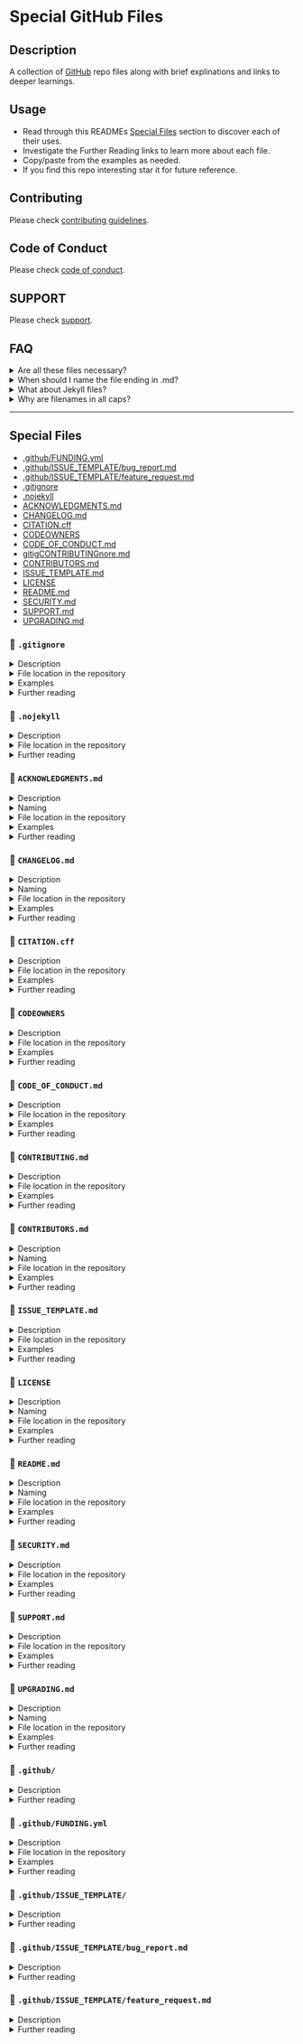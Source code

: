 # Special GitHub Files

## Description

A collection of [GitHub](https://github.com) repo files along with brief explinations and links to deeper learnings.

## Usage

- Read through this READMEs [Special Files](#special-files) section to discover each of their uses.
- Investigate the Further Reading links to learn more about each file.
- Copy/paste from the examples as needed.
- If you find this repo interesting star it for future reference.

## Contributing

Please check [contributing guidelines](CONTRIBUTING.md).

## Code of Conduct

Please check [code of conduct](CODE_OF_CONDUCT.md).

## SUPPORT

Please check [support](SUPPORT.md).

## FAQ

<details>
  <summary>Are all these files necessary?</summary>

Nope. Just use what you need.

</details>

<details>
  <summary>When should I name the file ending in .md?</summary>

Whenever you want the file to be visually rendered using [Markdown](https://guides.github.com/features/mastering-markdown/) features like headings, sections, lists, code example syntax coloring, clickable links, bold, italic, ... you should use `.md`.

</details>

<details>
  <summary>What about Jekyll files?</summary>

Adding these is currently under consideration.

</details>

<details>
  <summary>Why are filenames in all caps?</summary>

To avoid confusion with other files and to make them more noticeable as being a special file.

</details>

---

## Special Files

- [.github/FUNDING.yml](#github-funding-yml)
- [.github/ISSUE_TEMPLATE/bug_report.md](#github-issue_template/bug_report-md)
- [.github/ISSUE_TEMPLATE/feature_request.md](#github-issue_template/feature_request-md)
- [.gitignore](#page_facing_up-gitignore)
- [.nojekyll](#page_facing_up-nojekyll)
- [ACKNOWLEDGMENTS.md](#page_facing_up-acknowledgmentsmd)
- [CHANGELOG.md](#page_facing_up-changelogmd)
- [CITATION.cff](#page_facing_up-citationcff)
- [CODEOWNERS](#page_facing_up-codeowners)
- [CODE_OF_CONDUCT.md](#page_facing_up-code_of_conductmd)
- [gitigCONTRIBUTINGnore.md](#contributingmd)
- [CONTRIBUTORS.md](#page_facing_up-contributorsmd)
- [ISSUE_TEMPLATE.md](#page_facing_up-issue_templatemd)
- [LICENSE](#page_facing_up-license)
- [README.md](#page_facing_up-readmemd)
- [SECURITY.md](#page_facing_up-securitymd)
- [SUPPORT.md](#page_facing_up-supportmd)
- [UPGRADING.md](#page_facing_up-upgradingmd)

### :page_facing_up: `.gitignore`

<details>
  <summary>Description</summary>

  You can create a .gitignore file in your repository's root directory to tell Git which files and directories to ignore when you make a commit. To share the ignore rules with other users who clone the repository, commit the .gitignore file in to your repository.

  GitHub maintains an official list of recommended .gitignore files for many popular operating systems, environments, and languages in the github/gitignore public repository. You can also use gitignore.io to create a .gitignore file for your operating system, programming language, or IDE. For more information, see "[github/gitignore](https://github.com/github/gitignore)" and the "[gitignore.io](https://www.gitignore.io/)" site.
  
</details>

<details>
<summary>File location in the repository</summary>

- root
- any subdirectory

</details>

<details>
<summary>Examples</summary>

```text
# Compiled source #
###################
*.com
*.class
*.dll
*.exe
*.o
*.so

# Packages #
############
# it's better to unpack these files and commit the raw source
# git has its own built in compression methods
*.7z
*.dmg
*.gz
*.iso
*.jar
*.rar
*.tar
*.zip

# OS generated files #
######################
.DS_Store
.DS_Store?
._*
.Spotlight-V100
.Trashes
ehthumbs.db
Thumbs.db

# Logs
logs
*.log
npm-debug.log*
yarn-debug.log*
yarn-error.log*
lerna-debug.log*
.pnpm-debug.log*

# keys
keys.js

databases
*.log
*.sql
*.sqlite

# Diagnostic reports (https://nodejs.org/api/report.html)
report.[0-9]*.[0-9]*.[0-9]*.[0-9]*.json

# Runtime data
pids
*.pid
*.seed
*.pid.lock

# Directory for instrumented libs generated by jscoverage/JSCover
lib-cov

# Coverage directory used by tools like istanbul
coverage
*.lcov

# nyc test coverage
.nyc_output

# Grunt intermediate storage (https://gruntjs.com/creating-plugins#storing-task-files)
.grunt

# Bower dependency directory (https://bower.io/)
bower_components

# node-waf configuration
.lock-wscript

# Compiled binary addons (https://nodejs.org/api/addons.html)
build/Release

# Dependency directories
node_modules/
jspm_packages/

# Snowpack dependency directory (https://snowpack.dev/)
web_modules/

# TypeScript cache
*.tsbuildinfo

# Optional npm cache directory
.npm

# Optional eslint cache
.eslintcache

# Microbundle cache
.rpt2_cache/
.rts2_cache_cjs/
.rts2_cache_es/
.rts2_cache_umd/

# Optional REPL history
.node_repl_history

# Output of 'npm pack'
*.tgz

# Yarn Integrity file
.yarn-integrity

# dotenv environment variables file
.env
.env.test
.env.production

# parcel-bundler cache (https://parceljs.org/)
.cache
.parcel-cache

# Next.js build output
.next
out

# Nuxt.js build / generate output
.nuxt
dist

# Gatsby files
.cache/
# Comment in the public line in if your project uses Gatsby and not Next.js
# https://nextjs.org/blog/next-9-1#public-directory-support
# public

# vuepress build output
.vuepress/dist

# Serverless directories
.serverless/

# FuseBox cache
.fusebox/

# DynamoDB Local files
.dynamodb/

# TernJS port file
.tern-port

# Stores VSCode versions used for testing VSCode extensions
.vscode-test

# yarn v2
.yarn/cache
.yarn/unplugged
.yarn/build-state.yml
.yarn/install-state.gz
.pnp.*
```

If you want to ignore a file that is already checked in, you must untrack the file before you add a rule to ignore it. From your terminal, untrack the file.

```shell
$ git rm --cached FILENAME
```

[GitHub Docs: Configuring ignored files for all repositories on your computer](https://docs.github.com/en/get-started/getting-started-with-git/ignoring-files#configuring-ignored-files-for-all-repositories-on-your-computer)

You can also create a global .gitignore file to define a list of rules for ignoring files in every Git repository on your computer. For example, you might create the file at ~/.gitignore_global and add some rules to it.

Configure Git to use the exclude file ~/.gitignore_global for all Git repositories.

```shell
$ git config --global core.excludesfile ~/.gitignore_global
```

[GitHub Docs: Excluding local files without creating a .gitignore file](https://docs.github.com/en/get-started/getting-started-with-git/ignoring-files#excluding-local-files-without-creating-a-gitignore-file)]

If you don't want to create a .gitignore file to share with others, you can create rules that are not committed with the repository. You can use this technique for locally-generated files that you don't expect other users to generate, such as files created by your editor.

Use your favorite text editor to open the file called .git/info/exclude within the root of your Git repository. Any rule you add here will not be checked in, and will only ignore files for your local repository.

1. Open Terminal.
2. Navigate to the location of your Git repository.
3. Using your favorite text editor, open the file *.git/info/exclude*.

</details>

<details>
<summary>Further reading</summary>

- [GitHub Docs: Ignoring files](https://docs.github.com/en/get-started/getting-started-with-git/ignoring-files)
- [git-scm.com/docs/gitignore](https://git-scm.com/docs/gitignore)

</details>

### :page_facing_up: `.nojekyll`

<details>
<summary>Description</summary>

GitHub Pages will use Jekyll to build your site by default. If you want to use a static site generator other than Jekyll, disable the Jekyll build process by creating an empty file called `.nojekyll` in the root of your publishing source, then follow your static site generator's instructions to build your site locally.

Notes

- Prevents GitHub Pages from ignoring files that begin with an underscore.
- GitHub Pages does not support server-side languages such as PHP, Ruby, or Python.

</details>

<details>
<summary>File location in the repository</summary>

- root

</details>

<details>
<summary>Further reading</summary>

- [GitHub Docs: About GitHub Pages](https://docs.github.com/en/pages/getting-started-with-github-pages/about-github-pages)

</details>

### :page_facing_up: `ACKNOWLEDGMENTS.md`

<details>
<summary>Description</summary>

TODO

</details>

<details>
<summary>Naming</summary>

TODO

</details>

<details>
<summary>File location in the repository</summary>

TODO

</details>

<details>
<summary>Examples</summary>

TODO

</details>

<details>
<summary>Further reading</summary>

TODO

</details>

### :page_facing_up: `CHANGELOG.md`

<details>
<summary>Description</summary>

Notes

- Might also be named CHANGES, HISTORY, NEWS, RELEASES, VERSIONS, etc.

</details>

<details>
<summary>Naming</summary>

- CHANGELOG
- CHANGELOG.txt
- CHANGELOG.md

</details>

<details>
<summary>File location in the repository</summary>

TODO

</details>

<details>
<summary>Examples</summary>

TODO

</details>

<details>
<summary>Further reading</summary>

TODO

</details>

### :page_facing_up: `CITATION.cff`

<details>
<summary>Description</summary>

You can add a CITATION.cff file to the root of a repository to let others know how you would like them to cite your work. The citation file format is plain text with human- and machine-readable citation information.

</details>

<details>
<summary>File location in the repository</summary>

TODO

</details>

<details>
<summary>Examples</summary>

TODO

</details>

<details>
<summary>Further reading</summary>

- [GitHub Docs: About CITATION files](https://docs.github.com/en/github/creating-cloning-and-archiving-repositories/creating-a-repository-on-github/about-citation-files)

</details>

### :page_facing_up: `CODEOWNERS`

<details>
<summary>Description</summary>

Repository administrators can define exactly which people and teams need to review projects using the CODEOWNERS file. This feature automatically assigns reviewers based on Code Owners when a pull request changes any owned files, using the same syntax as the .gitignore file.

Use the CODEOWNERS file to ensure that changes to specific areas of the codebase are always reviewed by those with the most expertise.

</details>

<details>
<summary>File location in the repository</summary>

- root
- docs/
- .github/

</details>

<details>
<summary>Examples</summary>

```text
# @global-owner1 and @global-owner2 will be requested for
# review when someone opens a pull request.
*       @global-owner1 @global-owner2

# When someone opens a pull request that only
# modifies JS files, only @js-owner and not the global
# owner(s) will be requested for a review.
*.js    @js-owner

# The `docs/*` pattern will match files like
# `docs/getting-started.md` but not further nested files like
# `docs/build-app/troubleshooting.md`.
docs/*  docs@example.com

# In this example, @octocat owns any file in the `/apps` 
# directory in the root of your repository except for the `/apps/github` 
# subdirectory, as its owners are left empty.
/apps/ @octocat
/apps/github

# In this example, any change inside the `/apps` directory
# will require approval from @doctocat or @octocat.
/apps/ @doctocat @octocat

# In this example, any change inside the `/apps` directory
# will require approval from a member of the @example-org/content team.
# If a member of @example-org/content opens a pull request 
# with a change inside the `/apps` directory, their approval is implicit.
# The team is still added as a reviewer but not a required reviewer.
# Anyone can approve the changes.
/apps/ @example-org/content-team
```

</details>

<details>
<summary>Further reading</summary>

- [GitHub Docs: About code owners](https://docs.github.com/en/github/creating-cloning-and-archiving-repositories/creating-a-repository-on-github/about-code-owners)
- [GitHub Docs: Managing code review assignment for your team](https://docs.github.com/en/organizations/organizing-members-into-teams/managing-code-review-assignment-for-your-team)

</details>

### :page_facing_up: `CODE_OF_CONDUCT.md`

<details>
<summary>Description</summary>

A code of conduct defines standards for how to engage in a community. It signals an inclusive environment that respects all contributions. It also outlines procedures for addressing problems between members of your project's community. For more information on why a code of conduct defines standards and expectations for how to engage in a community, see the [Open Source Guide](https://opensource.guide/code-of-conduct/).

</details>

<details>
<summary>File location in the repository</summary>

TODO

</details>

<details>
<summary>Examples</summary>

TODO

</details>

<details>
<summary>Further reading</summary>

- [GitHub Docs: Adding a code of conduct to your project](https://docs.github.com/en/communities/setting-up-your-project-for-healthy-contributions/adding-a-code-of-conduct-to-your-project)

</details>

### :page_facing_up: `CONTRIBUTING.md`

<details>
<summary>Description</summary>

To help your project contributors do good work, you can add a file with contribution guidelines to your project repository's root, `docs`, or `.github` folder. When someone opens a pull request or creates an issue, they will see a link to that file. The link to the contributing guidelines also appears on your repository's `contribute` page.

For the repository owner, contribution guidelines are a way to communicate how people should contribute.

For contributors, the guidelines help them verify that they're submitting well-formed pull requests and opening useful issues.

For both owners and contributors, contribution guidelines save time and hassle caused by improperly created pull requests or issues that have to be rejected and re-submitted.

</details>

<details>
<summary>File location in the repository</summary>

- root
- docs/
- .github/

</details>

<details>
<summary>Examples</summary>

- [github/docs Contributing to this repository](https://github.com/github/docs/blob/main/CONTRIBUTING.md)
- [github/docs/contributing/ Contributing to github/docs](https://github.com/github/docs/tree/main/contributing)

</details>

<details>
<summary>Further reading</summary>

- [GitHub Docs: Setting guidelines for repository contributors](https://docs.github.com/en/communities/setting-up-your-project-for-healthy-contributions/setting-guidelines-for-repository-contributors)
- [GitHub Docs: Encouraging helpful contributions to your project with labels](https://docs.github.com/en/communities/setting-up-your-project-for-healthy-contributions/encouraging-helpful-contributions-to-your-project-with-labels)
- [GitHub Docs: About community management and moderation](https://docs.github.com/en/communities/setting-up-your-project-for-healthy-contributions/about-community-management-and-moderation)
- [GitHub Docs: Setting up your project for healthy contributions](https://docs.github.com/en/communities/setting-up-your-project-for-healthy-contributions)
- [GitHub Docs: Encouraging helpful contributions to your project with labels](https://docs.github.com/en/communities/setting-up-your-project-for-healthy-contributions/encouraging-helpful-contributions-to-your-project-with-labels)
- [GitHub Docs: Moderating comments and conversations](https://docs.github.com/en/communities/moderating-comments-and-conversations)
- [Open Source Guides: Building Welcoming Communities](https://opensource.guide/building-community/)

</details>

### :page_facing_up: `CONTRIBUTORS.md`

<details>
<summary>Description</summary>

TODO

</details>

<details>
<summary>Naming</summary>

TODO

</details>

<details>
<summary>File location in the repository</summary>

TODO

</details>

<details>
<summary>Examples</summary>

TODO

</details>

<details>
<summary>Further reading</summary>

TODO

</details>

### :page_facing_up: `ISSUE_TEMPLATE.md`

<details>
<summary>Description</summary>

TODO

</details>

<details>
<summary>File location in the repository</summary>

TODO

</details>

<details>
<summary>Examples</summary>

TODO

</details>

<details>
<summary>Further reading</summary>

TODO

</details>

### :page_facing_up: `LICENSE`

<details>
<summary>Description</summary>

You can include an open source license in your repository to make it easier for other people to contribute.

If you include a detectable license in your repository, people who visit your repository will see it at the top of the repository page.

Notes

- If you go to "Add file" dropdown in your repo to create a new file and start naming with "License", a button will appear to the right for you to select a license template.

</details>

<details>
<summary>Naming</summary>

- LICENSE (most common)
- ICENSE.md
- ...

</details>

<details>
<summary>File location in the repository</summary>

TODO

</details>

<details>
<summary>Examples</summary>

TODO

</details>

<details>
<summary>Further reading</summary>

- [GitHub Docs: Adding a license to a repository](https://docs.github.com/en/communities/setting-up-your-project-for-healthy-contributions/adding-a-license-to-a-repository)
- [GitHub Docs: Licensing a repository](https://docs.github.com/en/github/creating-cloning-and-archiving-repositories/creating-a-repository-on-github/licensing-a-repository)

</details>

### :page_facing_up: `README.md`

<details>
<summary>Description</summary>

TODO

</details>

<details>
<summary>Naming</summary>

- README
- README.txt
- README.md (most common)
- ...

</details>

<details>
<summary>File location in the repository</summary>

- root

</details>

<details>
<summary>Examples</summary>

TODO

</details>

<details>
<summary>Further reading</summary>

- [GitHub Docs: About READMEs](https://docs.github.com/en/github/creating-cloning-and-archiving-repositories/creating-a-repository-on-github/about-readmes)

</details>

### :page_facing_up: `SECURITY.md`

<details>
<summary>Description</summary>

TODO

</details>

<details>
<summary>File location in the repository</summary>

TODO

</details>

<details>
<summary>Examples</summary>

TODO

</details>

<details>
<summary>Further reading</summary>

- [GitHub Docs: Adding a security policy to your repository](https://docs.github.com/en/code-security/getting-started/adding-a-security-policy-to-your-repository)
- [GitHub Docs: Creating a default community health file](https://docs.github.com/en/communities/setting-up-your-project-for-healthy-contributions/creating-a-default-community-health-file)

</details>

### :page_facing_up: `SUPPORT.md`

<details>
<summary>Description</summary>

TODO

</details>

<details>
<summary>File location in the repository</summary>

TODO

</details>

<details>
<summary>Examples</summary>

TODO

</details>

<details>
<summary>Further reading</summary>

- [GitHub Docs: Adding support resources to your project](https://docs.github.com/en/communities/setting-up-your-project-for-healthy-contributions/adding-support-resources-to-your-project)
- [GitHub Docs: Creating a default community health file](https://docs.github.com/en/communities/setting-up-your-project-for-healthy-contributions/creating-a-default-community-health-file)

</details>

### :page_facing_up: `UPGRADING.md`

<details>
<summary>Description</summary>

TODO

</details>

<details>
<summary>Naming</summary>

TODO

</details>

<details>
<summary>File location in the repository</summary>

TODO

</details>

<details>
<summary>Examples</summary>

TODO

</details>

<details>
<summary>Further reading</summary>

TODO

</details>

### :open_file_folder: `.github/`

<details>
<summary>Description</summary>

A special directory GitHub looks in for special files.

</details>

<details>
<summary>Further reading</summary>

TODO

</details>

### :page_facing_up: `.github/FUNDING.yml`

<details>
<summary>Description</summary>

FUNDING file displays a sponsor button in your repository to increase the visibility of funding options for your open source project.

</details>

<details>
<summary>File location in the repository</summary>

Automatically generated at `.github/FUNDING.yml`

</details>

<details>
<summary>Examples</summary>

```text
github: [octocat, surftocat]
patreon: octocat
tidelift: npm/octo-package
custom: ["https://www.paypal.me/octocat", octocat.com]
```

</details>

<details>
<summary>Further reading</summary>

- [GitHub Docs: Displaying a sponsor button in your repository](https://docs.github.com/en/github/administering-a-repository/managing-repository-settings/displaying-a-sponsor-button-in-your-repository)

</details>

### :open_file_folder: `.github/ISSUE_TEMPLATE/`

<details>
<summary>Description</summary>

Issue templates and their configuration file must be in a folder called `.github/ISSUE_TEMPLATE`

</details>

<details>
<summary>Further reading</summary>

TODO

</details>

### :page_facing_up: `.github/ISSUE_TEMPLATE/bug_report.md`

<details>
<summary>Description</summary>

TODO

</details>

<details>
<summary>Further reading</summary>

TODO

</details>

### :page_facing_up: `.github/ISSUE_TEMPLATE/feature_request.md`

<details>
<summary>Description</summary>

TODO

</details>

<details>
<summary>Further reading</summary>

TODO

</details>
